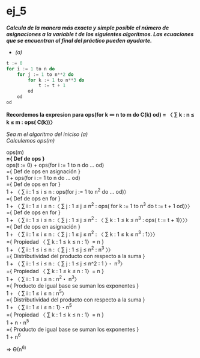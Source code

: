 # ej_5

***Calcula de la manera más exacta y simple posible el número de asignaciones a la variable t de los siguientes algoritmos. Las ecuaciones que se encuentran al final del práctico pueden ayudarte.***

- *(a)*

```C
t := 0
for i := 1 to n do
	for j := 1 to n**2 do
		for k := 1 to n**3 do
			t := t + 1
		od
	od
od
```

**Recordemos la expresion para ops(for k ≔ n to m do C(k) od)  = 〈 ∑ k :  n ≤ k ≤ m : ops( C(k))〉**

*Sea m el algoritmo del iniciso (a)*  
*Calculemos ops(m)*

ops(m)  
**={ Def de ops }**  
ops(t := 0) + ops(for i := 1 to n do … od)  
={ Def de ops en asignación }  
1 + ops(for i := 1 to n do … od)  
={ Def de ops en for }  
1 + 〈 ∑ i :  1 ≤ i ≤ n : ops(for j := 1 to n<sup>2</sup> do … od)〉  
={ Def de ops en for }  
1 + 〈 ∑ i :  1 ≤ i ≤ n :〈 ∑ j :  1 ≤ j ≤ n<sup>2</sup> : ops( for k := 1 to n<sup>3</sup> do t := t + 1 od)〉〉  
={ Def de ops en for }  
1 + 〈 ∑ i :  1 ≤ i ≤ n :〈 ∑ j :  1 ≤ j ≤ n<sup>2</sup> : 〈 ∑ k :  1 ≤ k ≤ n<sup>3</sup> : ops( t := t + 1)〉〉〉  
={ Def	de ops en asignación }  
1 + 〈 ∑ i :  1 ≤ i ≤ n :〈 ∑ j :  1 ≤ j ≤ n<sup>2</sup> : 〈 ∑ k :  1 ≤ k ≤ n<sup>3</sup> : 1〉〉〉  
={ Propiedad 〈 ∑ k :  1 ≤ k ≤ n : 1〉= n }  
1 + 〈 ∑ i :  1 ≤ i ≤ n :〈 ∑ j :  1 ≤ j ≤ n<sup>2</sup> : n<sup>3</sup> 〉〉  
={ Distributividad del producto con respecto a la suma }  
1 + 〈 ∑ i :  1 ≤ i ≤ n :〈 ∑ j :  1 ≤ j ≤ n^2 : 1 〉・ n<sup>3</sup>〉  
={ Propiedad 〈 ∑ k :  1 ≤ k ≤ n : 1〉= n }  
1 + 〈 ∑ i :  1 ≤ i ≤ n : n<sup>2</sup>・ n<sup>3</sup>〉  
={ Producto de igual base se suman los exponentes }  
1 + 〈 ∑ i :  1 ≤ i ≤ n : n<sup>5</sup>〉  
={ Distributividad del producto con respecto a la suma }  
1 + 〈 ∑ i :  1 ≤ i ≤ n : 1〉・n<sup>5</sup>  
={ Propiedad 〈 ∑ k :  1 ≤ k ≤ n : 1〉= n }  
1 + n・n<sup>5</sup>  
={ Producto de igual base se suman los exponentes }  
1 + n<sup>6</sup>  

⇒ Ө(n<sup>6</sub>)


